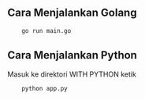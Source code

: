 ## Cara Menjalankan Golang
```bash
	go run main.go
```

## Cara Menjalankan Python
Masuk ke direktori WITH PYTHON
ketik
```bash
	python app.py
```